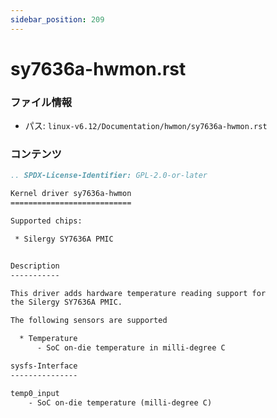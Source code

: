 ```yaml
---
sidebar_position: 209
---
```

# sy7636a-hwmon.rst

### ファイル情報

- パス: `linux-v6.12/Documentation/hwmon/sy7636a-hwmon.rst`

### コンテンツ

```rst
.. SPDX-License-Identifier: GPL-2.0-or-later

Kernel driver sy7636a-hwmon
===========================

Supported chips:

 * Silergy SY7636A PMIC


Description
-----------

This driver adds hardware temperature reading support for
the Silergy SY7636A PMIC.

The following sensors are supported

  * Temperature
      - SoC on-die temperature in milli-degree C

sysfs-Interface
---------------

temp0_input
	- SoC on-die temperature (milli-degree C)

```
